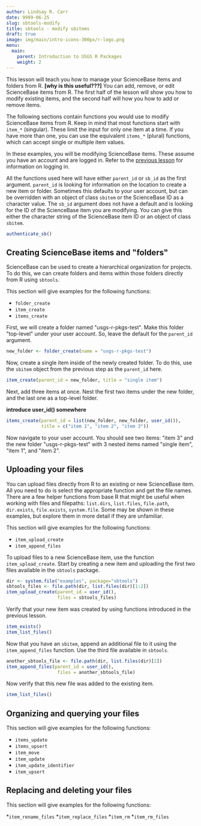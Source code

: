 ```yaml
---
author: Lindsay R. Carr
date: 9999-06-25
slug: sbtools-modify
title: sbtools - modify sbitems
draft: true 
image: img/main/intro-icons-300px/r-logo.png
menu:
  main:
    parent: Introduction to USGS R Packages
    weight: 2
---
```

This lesson will teach you how to manage your ScienceBase items and folders from R. **\[why is this useful???\]** You can add, remove, or edit ScienceBase items from R. The first half of the lesson will show you how to modify existing items, and the second half will how you how to add or remove items.

The following sections contain functions you would use to modify ScienceBase items from R. Keep in mind that most functions start with `item_*` (singular). These limit the input for only one item at a time. If you have more than one, you can use the equivalent `items_*` (plural) functions, which can accept single or multiple item values.

In these examples, you will be modifying ScienceBase items. These assume you have an account and are logged in. Refer to the [previous lesson](#sbtools-download) for information on logging in.

All the functions used here will have either `parent_id` or `sb_id` as the first argument. `parent_id` is looking for information on the location to create a new item or folder. Sometimes this defaults to your user account, but can be overridden with an object of class `sbitem` or the ScienceBase ID as a character value. The `sb_id` argument does not have a default and is looking for the ID of the ScienceBase item you are modifying. You can give this either the character string of the ScienceBase item ID or an object of class `sbitem`.

``` r
authenticate_sb()
```

Creating ScienceBase items and "folders"
----------------------------------------

ScienceBase can be used to create a hierarchical organization for projects. To do this, we can create folders and items within those folders directly from R using `sbtools`.

This section will give examples for the following functions:

-   `folder_create`
-   `item_create`
-   `items_create`

First, we will create a folder named "usgs-r-pkgs-test". Make this folder "top-level" under your user account. So, leave the default for the `parent_id` argument.

``` r
new_folder <- folder_create(name = "usgs-r-pkgs-test")
```

Now, create a single item inside of the newly created folder. To do this, use the `sbitem` object from the previous step as the `parent_id` here.

``` r
item_create(parent_id = new_folder, title = "single item")
```

Next, add three items at once. Nest the first two items under the new folder, and the last one as a top-level folder.

**introduce user\_id() somewhere**

``` r
items_create(parent_id = list(new_folder, new_folder, user_id()),
             title = c("item 1", "item 2", "item 3"))
```

Now navigate to your user account. You should see two items: "item 3" and the new folder "usgs-r-pkgs-test" with 3 nested items named "single item", "item 1", and "item 2".

Uploading your files
--------------------

You can upload files directly from R to an existing or new ScienceBase item. All you need to do is select the appropriate function and get the file names. There are a few helper functions from base R that might be useful when working with files and filepaths: `list.dirs`, `list.files`, `file.path`, `dir.exists`, `file.exists`, `system.file`. Some may be shown in these examples, but explore them in more detail if they are unfamiliar.

This section will give examples for the following functions:

-   `item_upload_create`
-   `item_append_files`

To upload files to a new ScienceBase item, use the function `item_upload_create`. Start by creating a new item and uploading the first two files available in the `sbtools` package.

``` r
dir <- system.file("examples", package="sbtools")
sbtools_files <- file.path(dir, list.files(dir)[1:2])
item_upload_create(parent_id = user_id(),
                   files = sbtools_files)
```

Verify that your new item was created by using functions introduced in the previous lesson.

``` r
item_exists()
item_list_files()
```

Now that you have an `sbitem`, append an additional file to it using the `item_append_files` function. Use the third file available in `sbtools`.

``` r
another_sbtools_file <- file.path(dir, list.files(dir)[2])
item_append_files(parent_id = user_id(),
                   files = another_sbtools_file)
```

Now verify that this new file was added to the existing item.

``` r
item_list_files()
```

Organizing and querying your files
----------------------------------

This section will give examples for the following functions:

-   `items_update`
-   `items_upsert`
-   `item_move`
-   `item_update`
-   `item_update_identifier`
-   `item_upsert`

Replacing and deleting your files
---------------------------------

This section will give examples for the following functions:

*`item_rename_files` *`item_replace_files` *`item_rm` *`item_rm_files`
